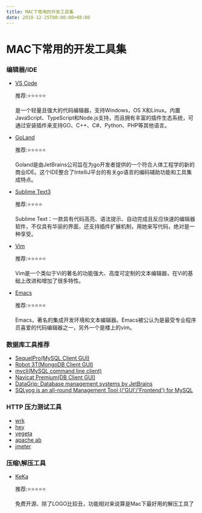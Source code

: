 ```yaml
---
title: MAC下常用的开发工具集
date: 2018-12-25T00:00:00+08:00
---
```


# MAC下常用的开发工具集

### 编辑器/IDE

- [VS Code](https://code.visualstudio.com/)

  推荐:⭐️⭐️⭐️⭐️⭐️

  是一个轻量且强大的代码编辑器，支持Windows，OS X和Linux。内置JavaScript、TypeScript和Node.js支持，而且拥有丰富的插件生态系统，可通过安装插件来支持GO、C++、C#、Python、PHP等其他语言。

- [GoLand](https://www.jetbrains.com/go/)

  推荐:⭐️⭐️⭐️⭐️⭐️

  Goland是由JetBrains公司旨在为go开发者提供的一个符合人体工程学的新的商业IDE。这个IDE整合了IntelliJ平台的有关go语言的编码辅助功能和工具集成特点。

- [Sublime Text3](www.sublimetext.com)

  推荐:⭐️⭐️⭐️⭐️

  Sublime Text：一款具有代码高亮、语法提示、自动完成且反应快速的编辑器软件，不仅具有华丽的界面，还支持插件扩展机制，用她来写代码，绝对是一种享受。

- [Vim](https://www.vim.org/)

  推荐:⭐️⭐️⭐️⭐️⭐️

  Vim是一个类似于Vi的著名的功能强大、高度可定制的文本编辑器，在Vi的基础上改进和增加了很多特性。

- [Emacs](http://www.gnu.org/software/emacs/)

  推荐:⭐️⭐️⭐️⭐️⭐️

  Emacs，著名的集成开发环境和文本编辑器。Emacs被公认为是最受专业程序员喜爱的代码编辑器之一，另外一个是楼上的vim。

### 数据库工具推荐

-  [SequelPro(MySQL Client GUI)](https://www.sequelpro.com/)
-  [Robot 3T(MongoDB Client GUI)](https://robomongo.org/)
-  [mycli(MySQL command line client)](https://www.mycli.net/)
-  [Navicat Premium(DB Client GUI)](https://www.navicat.com/en/products/navicat-premium)
-  [DataGrip: Database management systems by JetBrains](https://www.jetbrains.com/datagrip/)
-  [SQLyog is an all-round Management Tool (/'GUI'/'Frontend') for MySQL](https://www.webyog.com/)

### HTTP 压力测试工具

- [wrk](https://github.com/wg/wrk)
- [hey](https://github.com/rakyll/hey)
- [vegeta](https://github.com/tsenart/vegeta)
- [apache ab](http://www.apache.org/)
- [jmeter](https://jmeter.apache.org/)

### 压缩\解压工具

- [KeKa](https://www.keka.io/zh-cn/)

  推荐:⭐️⭐️⭐️⭐️⭐️

  免费开源、除了LOGO比较丑，功能相对来说算是Mac下最好用的解压工具了
